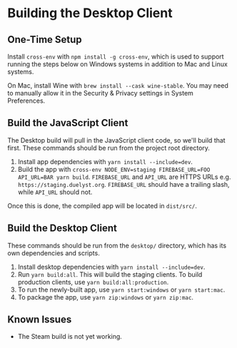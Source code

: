 # Building the Desktop Client

## One-Time Setup

Install `cross-env` with `npm install -g cross-env`, which is used to support
running the steps below on Windows systems in addition to Mac and Linux systems.

On Mac, install Wine with `brew install --cask wine-stable`. You may need to
manually allow it in the Security & Privacy settings in System Preferences.

## Build the JavaScript Client

The Desktop build will pull in the JavaScript client code, so we'll build that
first. These commands should be run from the project root directory.

1. Install app dependencies with `yarn install --include=dev`.
2. Build the app with `cross-env NODE_ENV=staging FIREBASE_URL=FOO API_URL=BAR yarn build`.
   `FIREBASE_URL` and `API_URL` are HTTPS URLs e.g. `https://staging.duelyst.org`.
   `FIREBASE_URL` should have a trailing slash, while `API_URL` should not.

Once this is done, the compiled app will be located in `dist/src/`.

## Build the Desktop Client

These commands should be run from the `desktop/` directory, which has its own
dependencies and scripts.

1. Install desktop dependencies with `yarn install --include=dev`.
2. Run `yarn build:all`. This will build the staging clients. To build
   production clients, use `yarn build:all:production`.
3. To run the newly-built app, use `yarn start:windows` or `yarn start:mac`.
4. To package the app, use `yarn zip:windows` or `yarn zip:mac`.

## Known Issues

- The Steam build is not yet working.
